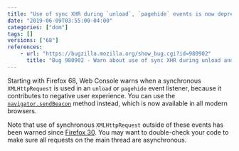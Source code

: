 ```yaml
---
title: "Use of sync XHR during `unload`, `pagehide` events is now deprecated"
date: "2019-06-09T03:55:00-04:00"
categories: ["dom"]
tags: []
versions: ["68"]
references:
    - url: "https://bugzilla.mozilla.org/show_bug.cgi?id=980902"
      title: "Bug 980902 - Warn about use of sync XHR during unload and pagehide events"
---
```

Starting with Firefox 68, Web Console warns when a synchronous `XMLHttpRequest` is used in an `unload` or `pagehide` event listener, because it contributes to negative user experience. You can use the [`navigator.sendBeacon`](https://developer.mozilla.org/docs/Web/API/Navigator/sendBeacon) method instead, which is now available in all modern browsers.

Note that use of synchronous `XMLHttpRequest` outside of these events has been warned since [Firefox 30](https://www.fxsitecompat.com/en-CA/docs/2014/synchronous-xmlhttprequest-has-been-deprecated/). You may want to double-check your code to make sure all requests on the main thread are asynchronous.
